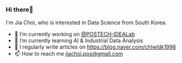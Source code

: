 <h3> Hi there👋</h3> 

I'm Jia Choi, who is interested in Data Science from South Korea.

- 🔭 I’m currently working on [@POSTECH-IDEALab](@POSTECH-IDEALab)
- 🌱 I’m currently learning AI & Industrial Data Analysis
- 📝 I regularly write articles on https://blog.naver.com/chlwldk1998
- 📫 How to reach me jiachoi.pos@gmail.com    
